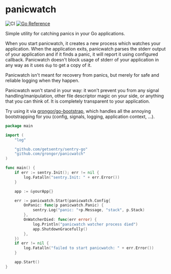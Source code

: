 panicwatch
==========

![CI](https://github.com/grongor/panicwatch/workflows/CI/badge.svg)
[![Go Reference](https://pkg.go.dev/badge/github.com/grongor/panicwatch.svg)](https://pkg.go.dev/github.com/grongor/panicwatch)

Simple utility for catching panics in your Go applications.

When you start panicwatch, it creates a new process which watches your application. When the application exits,
panicwatch parses the stderr output of your application and if it finds a panic, it will report it using configured
callback. Panicwatch doesn't block usage of stderr of your application in any way as it uses `dup` to get a copy of it.

Panicwatch isn't meant for recovery from panics, but merely for safe and reliable logging when they happen.

Panicwatch won't stand in your way: it won't prevent you from any signal handling/manipulation, other file descriptor
magic on your side, or anything that you can think of. It is completely transparent to your application.

Try using it via [grongor/go-bootstrap](https://github.com/grongor/go-bootstrap), which handles all the annoying
bootstrapping for you (config, signals, logging, application context, ...). 

```go
package main

import (
	"log"

	"github.com/getsentry/sentry-go"
	"github.com/grongor/panicwatch"
)

func main() {
	if err := sentry.Init(); err != nil {
		log.Fatalln("sentry.Init: " + err.Error())
	}

	app := &yourApp{}

	err := panicwatch.Start(panicwatch.Config{
		OnPanic: func(p panicwatch.Panic) {
			sentry.Log("panic: "+p.Message, "stack", p.Stack)
		},
		OnWatcherDied: func(err error) {
			log.Println("panicwatch watcher process died")
			app.ShutdownGracefully()
		},
	})
	if err != nil {
		log.Fatalln("failed to start panicwatch: " + err.Error())
	}

	app.Start()
}
```
